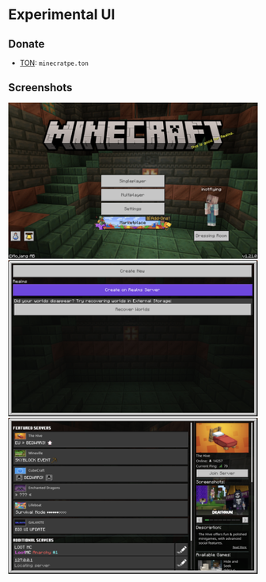 # Experimental UI

## Donate
 * [TON](https://ton.org): `minecratpe.ton`

## Screenshots
![](.github/screenshots/00.png)
![](.github/screenshots/01.png)
![](.github/screenshots/02.png)